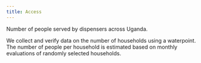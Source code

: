 ```yaml
---
title: Access
---
```

Number of people served by dispensers across Uganda. 

We collect and verify data on the number of households using a waterpoint. The number of people per household is estimated based on monthly evaluations of randomly selected households.